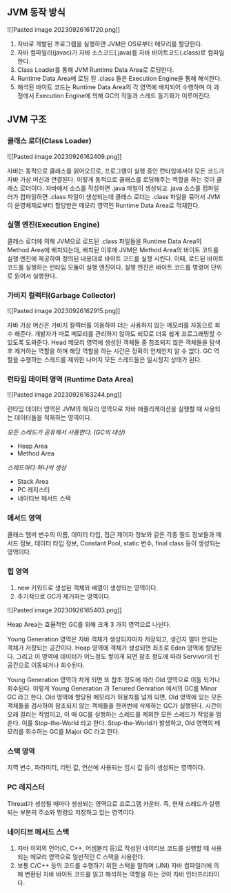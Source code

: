 ## JVM 동작 방식

![[Pasted image 20230926161720.png]]

1. 자바로 개발된 프로그램을 실행하면 JVM은 OS로부터 메모리를 할당한다.
2. 자바 컴파일러(javac)가 자바 소스코드(.java)를 자바 바이트코드(.class)로 컴파일한다.
3. Class Loader를 통해 JVM Runtime Data Area로 로딩한다.
4. Runtime Data Area에 로딩 된 .class 들은 Execution Engine을 통해 해석한다.
5. 해석된 바이트 코드는 Runtime Data Area의 각 영역에 배치되어 수행하며 이 과정에서 Execution Engine에 의해 GC의 작동과 스레드 동기화가 이루어진다.

## JVM 구조

### 클래스 로더(Class Loader)

![[Pasted image 20230926162409.png]]

자바는 동적으로 클래스를 읽어오므로, 프로그램이 실행 중인 런타임에서야 모든 코드가 자바 가상 머신과 연결된다. 이렇게 동적으로 클래스를 로딩해주는 역할을 하는 것이 클래스 로더이다. 자바에서 소스를 작성하면 .java 파일이 생성되고 .java 소스를 컴파일러가 컴파일하면 .class 파일이 생성되는데 클래스 로더는 .class 파일을 묶어서 JVM이 운영체제로부터 할당받은 메모리 영역인 Runtime Data Area로 적재한다.

### 실행 엔진(Execution Engine)

클래스 로더에 의해 JVM으로 로드된 .class 파일들을 Runtime Data Area의 Method Area에 배치되는데, 배치된 이후에 JVM은 Method Area의 바이트 코드를 실행 엔진에 제공하여 정의된 내용대로 바이트 코드를 실행 시킨다. 이때, 로드된 바이트 코드를 실행하는 런타임 모듈이 실행 엔진이다. 실행 엔진은 바이트 코드를 명령어 단위로 읽어서 실행한다.

### 가비지 컬렉터(Garbage Collector)

![[Pasted image 20230926162915.png]]

자바 가상 머신은 가비지 컬렉터를 이용하여 더는 사용하지 않는 메모리를 자동으로 회수 해준다. 개발자가 따로 메모리를 관리하지 않아도 되므로 더욱 쉽게 프로그래밍할 수 있도록 도와준다. Head 메모리 영역에 생성된 객체들 중 참조되지 않은 객체들을 탐색 후 제거하는 역할을 하며 해당 역할을 하는 시간은 정확히 언제인지 알 수 없다. GC 역할을 수행하는 스레드를 제외한 나머지 모든 스레드들은 일시정지 상태가 된다.

### 런타임 데이터 영역 (Runtime Data Area)

![[Pasted image 20230926163244.png]]

런타임 데이터 영역은 JVM의 메모리 영역으로 자바 애플리케이션을 실행할 때 사용되는 데이터들을 적재하는 영역이다.

*모든 스레드가 공유해서 사용한다. (GC의 대상)*
- Heap Area
- Method Area

*스레드마다 하나씩 생성*
- Stack Area
- PC 레지스터
- 네이티브 메서드 스택

### 메서드 영역

클래스 멤버 변수의 이름, 데이터 타입, 접근 제어자 정보와 같은 각종 필드 정보들과 메서드 정보, 데이터 타입 정보, Constant Pool, static 변수, final class 등이 생성되는 영역이다.


### 힙 영역

1. new 키워드로 생성된 객체와 배열이 생성되는 영역이다.
2. 주기적으로 GC가 제거하는 영역이다.

![[Pasted image 20230926165403.png]]

Heap Area는 효율적인 GC를 위해 크게 3 가지 영역으로 나뉜다.

Young Generation 영역은 자바 객체가 생성되자마자 저장되고, 생긴지 얼마 안되는 객체가 저장되는 공간이다. Heap 영역에 객체가 생성되면 최초로 Eden  영역에 할당된다. 그리고 이 영역에 데이터가 어느정도 쌓이게 되면 참조 정도에 따라 Servivor의 빈 공간으로 이동되거나 회수된다.

Young Generation 영역이 차게 되면 또 참조 정도에 따라 Old 영역으로 이동 되거나 회수된다. 이렇게 Young Generation 과 Tenured Genration 에서의 GC를 Minor GC 라고 한다. Old 영역에 할당된 메모리가 허용치를 넘게 되면, Old 영역에 있는 모든 객체들을 검사하여 참조되지 않는 객체들을 한꺼번에 삭제하는 GC가 실행된다. 시간이 오래 걸리는 작업이고, 이 때 GC를 실행하는 스레드를 제외한 모든 스레드가 작업을 멈춘다. 이를 Stop-the-World 라고 한다. Stop-the-World가 발생하고, Old 영역의 메모리를 회수하는 GC를 Major GC 라고 한다.


### 스택 영역

지역 변수, 파라미터, 리턴 값, 연산에 사용되는 임시 값 등이 생성되는 영역이다.


### PC 레지스터

Thread가 생성될 때마다 생성되는 영역으로 프로그램 카운터. 즉, 현재 스레드가 실행되는 부분의 주소와 명령으 저장하고 있는 영역이다.


### 네이티브 메서드 스택

1. 자바 이외의 언어(C, C++, 어셈블리 등)로 작성된 네이티브 코드를 실행할 때 사용되는 메모리 영역으로 일반적인 C 스택을 사용한다.
2. 보통 C/C++ 등의 코드를 수행하기 위한 스택을 말하며 (JNI) 자바 컴파일러에 의해 변환된 자바 바이트 코드를 읽고 해석하는 역할을 하는 것이 자바 인터프리터이다.

